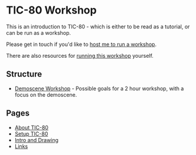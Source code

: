 # TIC-80 Workshop

This is an introduction to TIC-80 - which is either to be read as a tutorial, or can be run as a workshop. 

Please get in touch if you'd like to [host me to run a workshop](hosting/readme.md).

There are also resources for [running this workshop](running/readme.md) yourself.

## Structure

- [Demoscene Workshop](workshop/demoscene-workshop.md) - Possible goals for a 2 hour workshop, with a focus on the demoscene.

## Pages

- [About TIC-80](workshop/about-tic-80.md)
- [Setup TIC-80](workshop/setup-tic-80.md)
- [Intro and Drawing](workshop/exercises/drawing.md)
- [Links](workshop/links.md)